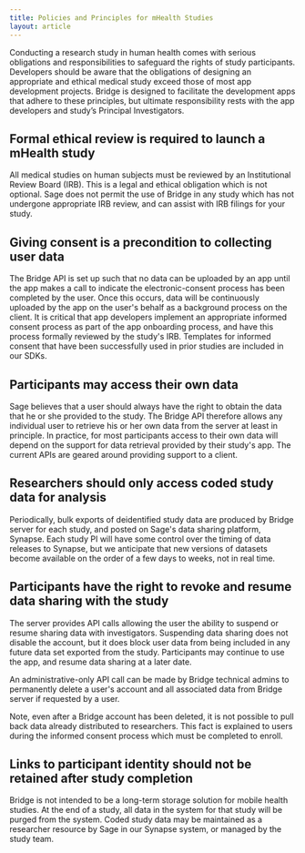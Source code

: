 ```yaml
---
title: Policies and Principles for mHealth Studies
layout: article
---
```

Conducting a research study in human health comes with serious obligations and responsibilities to safeguard the rights of study participants.  Developers should be aware that the obligations of designing an appropriate and ethical medical study exceed those of most app development projects.  Bridge is designed to facilitate the development apps that adhere to these principles, but ultimate responsibility rests with the app developers and study’s Principal Investigators. 


## Formal ethical review is required to launch a mHealth study
All medical studies on human subjects must be reviewed by an Institutional Review Board (IRB).  This is a legal and ethical obligation which is not optional.  Sage does not permit the use of Bridge in any study which has not undergone appropriate IRB review, and can assist with IRB filings for your study.


## Giving consent is a precondition to collecting user data


The Bridge API is set up such that no data can be uploaded by an app until the app makes a call to indicate the electronic-consent process has been completed by the user.  Once this occurs, data will be continuously uploaded by the app on the user's behalf as a background process on the client.  It is critical that app developers implement an appropriate informed consent process as part of the app onboarding process, and have this process formally reviewed by the study's IRB.  Templates for informed consent that have been successfully used in prior studies are included in our SDKs.


## Participants may access their own data


Sage believes that a user should always have the right to obtain the data that he or she provided to the study.  The Bridge API therefore allows any individual user to retrieve his or her own data from the server at least in principle.  In practice, for most participants access to their own data will depend on the support for data retrieval provided by their study's app. The current APIs are geared around providing support to a client.


## Researchers should only access coded study data for analysis


Periodically, bulk exports of deidentified study data are produced by Bridge server for each study, and posted on Sage's data sharing platform, Synapse.  Each study PI will have some control over the timing of data releases to Synapse, but we anticipate that new versions of datasets become available on the order of a few days to weeks, not in real time.


## Participants have the right to revoke and resume data sharing with the study


The server provides API calls allowing the user the ability to suspend or resume sharing data with investigators.  Suspending data sharing does not disable the account, but it does block user data from being included in any future data set exported from the study.  Participants may continue to use the app, and resume data sharing at a later date.


An administrative-only API call can be made by Bridge technical admins to permanently delete a user's account and all associated data from Bridge server if requested by a user.


Note, even after a Bridge account has been deleted, it is not possible to pull back data already distributed to researchers.  This fact is explained to users during the informed consent process which must be completed to enroll.


## Links to participant identity should not be retained after study completion


Bridge is not intended to be a long-term storage solution for mobile health studies.  At the end of a study, all data in the system for that study will be purged from the system.  Coded study data may be maintained as a researcher resource by Sage in our Synapse system, or managed by the study team.
